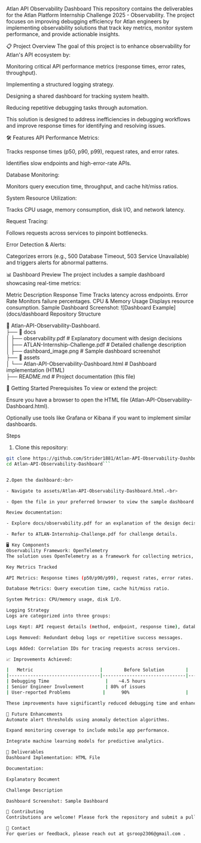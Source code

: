
Atlan API Observability Dashboard
This repository contains the deliverables for the Atlan Platform Internship Challenge 2025 - Observability. The project focuses on improving debugging efficiency for Atlan engineers by implementing observability solutions that track key metrics, monitor system performance, and provide actionable insights.

📋 Project Overview
The goal of this project is to enhance observability for Atlan's API ecosystem by:

Monitoring critical API performance metrics (response times, error rates, throughput).

Implementing a structured logging strategy.

Designing a shared dashboard for tracking system health.

Reducing repetitive debugging tasks through automation.

This solution is designed to address inefficiencies in debugging workflows and improve response times for identifying and resolving issues.

🛠️ Features
API Performance Metrics:

Tracks response times (p50, p90, p99), request rates, and error rates.

Identifies slow endpoints and high-error-rate APIs.

Database Monitoring:

Monitors query execution time, throughput, and cache hit/miss ratios.

System Resource Utilization:

Tracks CPU usage, memory consumption, disk I/O, and network latency.

Request Tracing:

Follows requests across services to pinpoint bottlenecks.

Error Detection & Alerts:

Categorizes errors (e.g., 500 Database Timeout, 503 Service Unavailable) and triggers alerts for abnormal patterns.

📊 Dashboard Preview
The project includes a sample dashboard showcasing real-time metrics:

Metric	Description
Response Time	Tracks latency across endpoints.
Error Rate	Monitors failure percentages.
CPU & Memory Usage	Displays resource consumption.
Sample Dashboard Screenshot:
![Dashboard Example](docs/dashboard Repository Structure

📂 Atlan-API-Observability-Dashboard. <br>
├── 📂 docs <br>
│   ├── observability.pdf        # Explanatory document with design decisions <br>
│   ├── ATLAN-Internship-Challenge.pdf # Detailed challenge description<br>
│   ├── dashboard_image.png      # Sample dashboard screenshot<br>
├── 📂 assets<br>
│   └── Atlan-API-Observability-Dashboard.html # Dashboard implementation (HTML)<br>
├── README.md                    # Project documentation (this file)<br>


🚀 Getting Started
Prerequisites
To view or extend the project:

Ensure you have a browser to open the HTML file (Atlan-API-Observability-Dashboard.html).

Optionally use tools like Grafana or Kibana if you want to implement similar dashboards.

Steps

1. Clone this repository:

```bash
git clone https://github.com/Strider1881/Atlan-API-Observability-Dashboard.git
cd Atlan-API-Observability-Dashboard```


2.Open the dashboard:<br>

- Navigate to assets/Atlan-API-Observability-Dashboard.html.<br>

- Open the file in your preferred browser to view the sample dashboard.

Review documentation:

- Explore docs/observability.pdf for an explanation of the design decisions.

- Refer to ATLAN-Internship-Challenge.pdf for challenge details.

🖥️ Key Components
Observability Framework: OpenTelemetry
The solution uses OpenTelemetry as a framework for collecting metrics, logs, and traces across services. This ensures compatibility with various monitoring tools while providing comprehensive system insights.

Key Metrics Tracked

API Metrics: Response times (p50/p90/p99), request rates, error rates.

Database Metrics: Query execution time, cache hit/miss ratio.

System Metrics: CPU/memory usage, disk I/O.

Logging Strategy
Logs are categorized into three groups:

Logs Kept: API request details (method, endpoint, response time), database query logs.

Logs Removed: Redundant debug logs or repetitive success messages.

Logs Added: Correlation IDs for tracing requests across services.

📈 Improvements Achieved:

|   Metric	                       |        Before Solution        |                After Solution   |
|----------------------------------|-------------------------------|---------------------------------|
| Debugging Time	                 |    ~4.5 hours	                |        ~35 minutes              |
| Senior Engineer Involvement	     | 80% of issues	                |       25% of issues             |
| User-reported Problems	        |      90%	                   |                 25%             |

These improvements have significantly reduced debugging time and enhanced team productivity.

🌟 Future Enhancements
Automate alert thresholds using anomaly detection algorithms.

Expand monitoring coverage to include mobile app performance.

Integrate machine learning models for predictive analytics.

📄 Deliverables
Dashboard Implementation: HTML File

Documentation:

Explanatory Document

Challenge Description

Dashboard Screenshot: Sample Dashboard

🤝 Contributing
Contributions are welcome! Please fork the repository and submit a pull request with detailed explanations of your changes.

📧 Contact
For queries or feedback, please reach out at gsroop2306@gmail.com .

